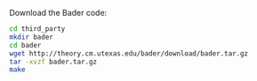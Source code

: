 Download the Bader code:

```bash
cd third_party
mkdir bader
cd bader
wget http://theory.cm.utexas.edu/bader/download/bader.tar.gz
tar -xvzf bader.tar.gz
make

